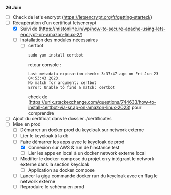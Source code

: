 **26 Juin**
- [ ] Check de let's encrypt (https://letsencrypt.org/fr/getting-started/)
- [ ] Récupération d'un certificat letsencrypt
    - [x] Suivi de (https://mistonline.in/wp/how-to-secure-apache-using-lets-encrypt-on-amazon-linux-2/)
    - [ ] Installation des modules nécessaires
        - [ ] certbot
            ```
            sudo yum install certbot
            ```
            retour console : 
            ```
            Last metadata expiration check: 3:37:47 ago on Fri Jun 23 04:53:43 2023.
            No match for argument: certbot
            Error: Unable to find a match: certbot
            ```
            check de (https://unix.stackexchange.com/questions/744633/how-to-install-certbot-via-snap-on-amazon-linux-2023) pour comprendre
- [ ] Ajout du certificat dans le dossier ./certificates
- [ ] Mise en prod
    - [ ] Démarrer un docker prod du keycloak sur network externe
    - [ ] Lier le keycloak à la db
    - [ ] Faire démarrer les apps avec le keycloak de prod
        - [x] Connexion sur AWS & run de l'instance test 
        - [ ] Lier les apps en local à un docker network externe local
    - [ ] Modifier le docker-compose du projet en y intégrant le network externe dans la section keycloak
        - [ ] Application au docker compose
    - [ ] Lancer la giga commande docker run du keycloak avec en flag le network externe 
    - [ ] Reproduire le schéma en prod